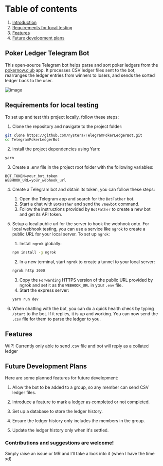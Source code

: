 # Table of contents
1. [Introduction](https://github.com/nystera/TelegramPokerLedgerBot#poker-ledger-telegram-bot)
2. [Requirements for local testing](https://github.com/nystera/TelegramPokerLedgerBot#requirements-for-local-testing)
3. [Features](https://github.com/nystera/TelegramPokerLedgerBot#features) 
4. [Future development plans](https://github.com/nystera/TelegramPokerLedgerBot#future-development-plans)


## Poker Ledger Telegram Bot
This open-source Telegram bot helps parse and sort poker ledgers from the [pokernow.club](https://www.pokernow.club/) app. It processes CSV ledger files sent to the bot, rearranges the ledger entries from winners to losers, and sends the sorted ledger back to the user.

![image](https://user-images.githubusercontent.com/42372568/235319151-e2803b5d-1251-49b2-bc69-b923c30d02b3.png)



## Requirements for local testing
To set up and test this project locally, follow these steps:

1. Clone the repository and navigate to the project folder:

```bash
git clone https://github.com/nystera/TelegramPokerLedgerBot.git
cd TelegramPokerLedgerBot

```

2. Install the project dependencies using Yarn:
```bash
yarn
```

3. Create a .env file in the project root folder with the following variables:
```.env
BOT_TOKEN=your_bot_token
WEBHOOK_URL=your_webhook_url
```

4. Create a Telegram bot and obtain its token, you can follow these steps:
    1. Open the Telegram app and search for the `BotFather` bot.
    2. Start a chat with `BotFather` and send the `/newbot` command.
    3. Follow the instructions provided by `BotFather` to create a new bot and get its API token.

5. Setup a local public url for the server to hook the webhook onto.
For local webhook testing, you can use a service like `ngrok` to create a public URL for your local server. To set up `ngrok`:
    1. Install `ngrok` globally:
    ```bash
    npm install -g ngrok
    ```
    2. In a new terminal, start `ngrok` to create a tunnel to your local server:
    ```bash
    ngrok http 3000
    ```
    3. Copy the `Forwarding` HTTPS version of the public URL provided by ngrok and set it as the `WEBHOOK_URL` in your `.env` file.
    4. Start the express server:
    ```bash
    yarn run dev
    ```
6. When chatting with the bot, you can do a quick health check by typing `/start` to the bot.
If it replies, it is up and working. You can now send the `.csv` file for them to parse the ledger to you.



## Features
WIP! Currently only able to send .csv file and bot will reply as a collated ledger



## Future Development Plans

Here are some planned features for future development:

1. Allow the bot to be added to a group, so any member can send CSV ledger files.

2. Introduce a feature to mark a ledger as completed or not completed.

3. Set up a database to store the ledger history.

4. Ensure the ledger history only includes the members in the group.

5. Update the ledger history only when it's settled.



### Contributions and suggestions are welcome!

Simply raise an issue or MR and I'll take a look into it (when I have the time xd)
